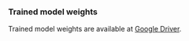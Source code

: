 ### Trained model weights

Trained model weights are available at [Google Driver](https://drive.google.com/file/d/1tXCWe9M-vhporNHK04Lz-Gv479_nyoNL/view?usp=drive_link).
